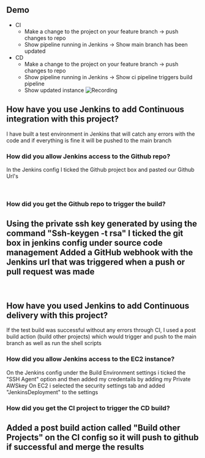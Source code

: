## Demo
- CI
  - Make a change to the project on your feature branch -> push changes to repo
  - Show pipeline running in Jenkins -> Show main branch has been updated
- CD
  - Make a change to the project on your feature branch -> push changes to repo
  - Show pipeline running in Jenkins -> Show ci pipeline triggers build pipeline
  - Show updated instance
![Recording](Recording.gif)


## How have you use Jenkins to add Continuous integration with this project?
I have built a test environment in Jenkins that will catch any errors with the code and if everything is fine it will be pushed to 
the main branch​

### How did you allow Jenkins access to the Github repo?
In the Jenkins config I ticked the Github project box and pasted our Github Url's

​
### How did you get the Github repo to trigger the build?
​Using the private ssh key generated by using the command "Ssh-keygen -t rsa" I ticked the git box in jenkins config under source code management 
Added a GitHub webhook with the Jenkins url that was triggered when a push or pull request was made
---
​
## How have you used Jenkins to add Continuous delivery with this project?
 If the test build was successful without any errors through CI, I used a post build action (build other projects) which would trigger and push to the main branch as well as run the shell scripts
​
### How did you allow Jenkins access to the EC2 instance?
On the Jenkins config under the Build Environment settings i ticked the "SSH Agent" option and then added my credentails by adding my Private AWSkey
On EC2 i selected the security settings tab and added "JenkinsDeployment" to the settings
​
### How did you get the CI project to trigger the CD build?
Added a post build action called "Build other Projects" on the CI config so it will push to github if successful and merge the results 
​
---


